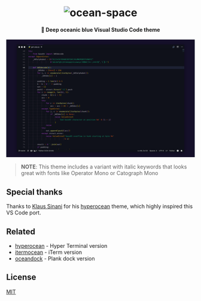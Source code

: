 <h1 align="center">
<img src="https://raw.githubusercontent.com/oscarmcm/ocean-space/master/images/icon.png" alt="ocean-space">
</h1>

<h4 align="center">
 🌊 Deep oceanic blue Visual Studio Code theme
</h4>

![ocean-space-screenshot](images/screen-editor.png)

> **NOTE**: This theme includes a variant with italic keywords that looks great with fonts like Operator Mono or Catograph Mono

## Special thanks

Thanks to [Klaus Sinani](https://github.com/klaussinani) for his [hyperocean](https://github.com/klaussinani/hyperocean) theme, which highly inspired this VS Code port.

## Related

- [hyperocean](https://github.com/klaussinani/hyperocean) - Hyper Terminal version
- [itermocean](https://github.com/klaussinani/itermocean) - iTerm version
- [oceandock](https://github.com/klaussinani/oceandock) - Plank dock version

## License

[MIT](https://github.com/oscarmcm/ocean-space/blob/master/LICENSE)
